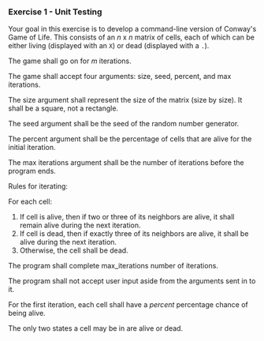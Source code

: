 ### Exercise 1 - Unit Testing

Your goal in this exercise is to develop a command-line version of Conway's Game of Life.  This consists of an _n_ x _n_ matrix of cells, each of which can be either living (displayed with an `X`) or dead (displayed with a `.`).

The game shall go on for _m_ iterations.

The game shall accept four arguments: size, seed, percent, and max iterations.

The size argument shall represent the size of the matrix (size by size).  It shall be a square, not a rectangle.

The seed argument shall be the seed of the random number generator.

The percent argument shall be the percentage of cells that are alive for the initial iteration.

The max iterations argument shall be the number of iterations before the program ends.

Rules for iterating:

For each cell:

1. If cell is alive, then if two or three of its neighbors are alive, it shall remain alive during the next iteration.
2. If cell is dead, then if exactly three of its neighbors are alive, it shall be alive during the next iteration.
3. Otherwise, the cell shall be dead.

The program shall complete max_iterations number of iterations.

The program shall not accept user input aside from the arguments sent in to it.

For the first iteration, each cell shall have a _percent_ percentage chance of being alive.

The only two states a cell may be in are alive or dead.
